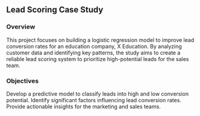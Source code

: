 ## Lead Scoring Case Study
  ### Overview
  This project focuses on building a logistic regression model to improve lead conversion rates for an education company, X Education. By analyzing customer data and identifying key patterns, the study aims to create a reliable lead scoring system to prioritize high-potential leads for the sales team.

  ### Objectives
  Develop a predictive model to classify leads into high and low conversion potential.
  Identify significant factors influencing lead conversion rates.
  Provide actionable insights for the marketing and sales teams.
